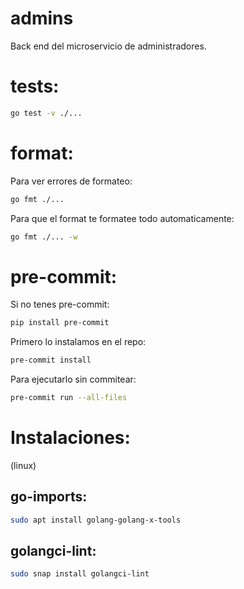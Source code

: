 # admins
Back end del microservicio de administradores.

# tests:
```bash
go test -v ./...
```

# format:
Para ver errores de formateo:
```bash
go fmt ./...
```

Para que el format te formatee todo automaticamente:
```bash
go fmt ./... -w
```

# pre-commit:
Si no tenes pre-commit:
```bash
pip install pre-commit
```

Primero lo instalamos en el repo:
```bash
pre-commit install
```
Para ejecutarlo sin commitear:
```bash
pre-commit run --all-files
```

# Instalaciones:
(linux)
## go-imports:
```bash
sudo apt install golang-golang-x-tools 
```
## golangci-lint:
```bash
sudo snap install golangci-lint   
```